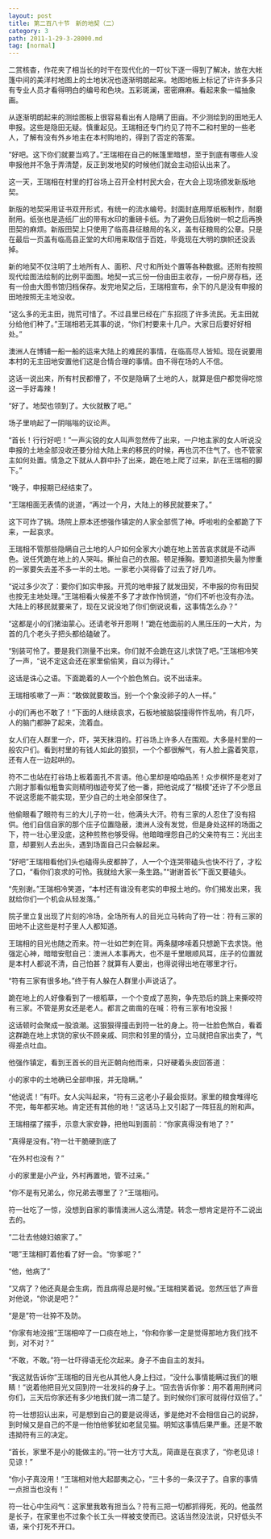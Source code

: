 ```yaml
---
layout: post
title: 第二百八十节　新的地契（二）
category: 3
path: 2011-1-29-3-28000.md
tag: [normal]
---
```


二赏核杳，作花夹了相当长的时干在现代化的一叮伙下逐一得到了解决，放在大帐篷中间的美洋村地图上的土地状况也逐渐明朗起来。地图地板上标记了许许多多只有专业人员才看得明白的编号和色块。五彩斑澜，密密麻麻。看起来象一幅抽象画。

从逐渐明朗起来的测绘图板上很容易看出有人隐瞒了田亩。不少测绘到的田地无人申报。这些是隐田无疑。慎重起见。王瑞相还专门约见了符不二和村里的一些老人，了解有没有外乡地主在本村购地的，得到了否定的答案。

“好吧。这下你们就要当鸡了。”王瑞相在自己的帐篷里暗想，至于到底有哪些人没申报他并不急于弄清楚，反正到发地契的时候他们就会主动招认出来了。

这一天，王瑞相在村里的打谷场上召开全村村民大会，在大会上现场颁发新版地契。

新版的地契采用证书双开形式，有统一的流水编号。封面封底用厚纸板制作，耐磨耐用。纸张也是造纸厂出的带有水印的重磅卡纸。为了避免日后独树一帜之后再换田契的麻烦。新版田契上只使用了临高县征粮局的名义，盖有征粮局的公章。只是在最后一页盖有临高县正堂的大印用来取信于百姓，毕竟现在大明的旗帜还没丢掉。

新的地契不仅注明了土地所有人、面积、尺寸和所处个置等各种数据。还附有按照现代绘图法绘制的比例平面图。地契一式三份一份由田主收存，一份户房存档，还有一份由大图书馆归档保存。发完地契之后，王瑞相宣布，余下的凡是没有申报的田地按照无主地没收。

“这么多的无主田，抛荒可惜了。不过县里已经在广东招揽了许多流民。无主田就分给他们种了。”王瑞相若无其事的说，“你们村要来十几户。大家日后要好好相处。”

澳洲人在博铺一船一船的运来大陆上的难民的事情，在临高尽人皆知。现在说要用本村的无主田地安置他们这是合情合理的事情。由不得在场的人不信。

这话一说出来，所有村民都懵了，不仅是隐瞒了土地的人，就算是佃户都觉得吃惊这一手好毒辣！

“好了。地契也领到了。大伙就散了吧。”

场子里响起了一阴嗡嗡的议论声。

“首长！行行好吧！”一声尖锐的女人叫声忽然传了出来，一户地主家的女人听说没申报的土地全部没收还要分给大陆上来的移民的时候，再也沉不住气了。也不管家主如何处置。情急之下就从人群中扑了出来，跪在地上爬了过来，趴在王瑞相的脚下。”

“晚子，申报期已经结束了。

”王瑞相面无表情的说道，“再过一个月，大陆上的移民就要来了。”

这下可炸了锅。场院上原本还想强作镇定的人家全部慌了神。呼啦啦的全都跪了下来，一起哀求。

王瑞相不管那些隐瞒自己土地的人户如何全家大小跪在地上苦苦哀求就是不动声色。说任凭跪在地上的人哭叫。撕扯自己的衣服。顿足捶胸。要知道损失最为惨重的一家要失去差不多一半的土地。一家老小哭得昏了过去了好几咋。

“说过多少次了：要你们如实申报。开荒的地申报了就发田契，不申报的你有田契也按无主地处理。”王瑞相看火候差不多了才故作怜悯道，“你们不听也没有办法。大陆上的移民就要来了，现在又说没地了你们倒说说看，这事情怎么办？”

“这都是小的们猪油蒙心。还请老爷开恩啊！”跪在他面前的人黑压压的一大片，为首的几个老头子把头都给磕破了。

“别装可怜了。要是我们测量不出来。你们就不会跪在这儿求饶了吧。”王瑞相冷笑了一声，“说不定这会还在家里偷偷笑，自以为得计。”

这话是诛心之语。下面跪着的人一个个脸色煞白。说不出话来。

王瑞相咳嗽了一声：“敢做就要敢当。别一个个象没卵子的人一样。”

小的们再也不敢了！”下面的人继续哀求，石板地被脑袋撞得忤忤乱响，有几吓，人的脑门都肿了起来，流着血。

女人们在人群里一介，吓，哭天抹泪的。打谷场上许多人在围观。大多是村里的一般农户们。看到村里的有钱人如此的狼狈，一个个都很解气，有人脸上露着笑意，还有人在一边起哄的。

符不二也站在打谷场上板着面孔不言语。他心里却是咱咱品羔！众步棋怀是老对了六刚才那看似粗鲁实则精明枷迹夸奖了他一番，把他说成了“楷模”还许了不少愿且不说这愿能不能实现，至少自己的土地全部保住了。

他偷眼看了眼符有三的大儿子符一壮，他满头大汗。符有三家的人忍住了没有招供。他们自信自家的那个庄子位置隐蔽，澳洲人没有发觉，但是身处这样的场面之下，符一壮心里没底，这种煎熬也够受得。他暗暗埋怨自己的父亲符有三：光出主意，却要别人去出头，遇到场面自己只会躲起来。

“好吧”王瑞相看他们头也磕得头皮都肿了，人一个个连哭带磕头也快不行了，才松了口，“看你们哀求的可怜。我就给大家一条生路。”“谢谢首长”下面又要磕头。

“先别谢。”王瑞相冷笑道，“本村还有谁没有老实的申报土地的。你们揭发出来，我就给你们一个机会从轻发落。”

院子里立复出现了片刻的冷场，全场所有人的目光立马转向了符一壮：符有三家的田地不止这些是村子里人人都知道。

王瑞相的目光也随之而来。符一壮如芒刺在背。两条腿哆嗦着只想跪下去求饶。他强定心神，暗暗安慰自己：澳洲人本事再大，也不是千里眼顺风耳，庄子的位置就是本村人都说不清，自己怕甚？就算有人要出，也得说得出地在哪里才行。

“符有三家有很多地。”终于有人躲在人群里小声说话了。

跪在地上的人好像看到了一根稻草，一个个变成了恶狗，争先恐后的跳上来撕咬符有三家。不管是男女还是老人。都言之凿凿的在喊：符有三家有地没报！

这话顿时会聚成一股浪潮。这狠狠得撞击到符一壮的身上。符一壮脸色煞白，看着这群跪在地上求饶的家伙不顾亲戚、同宗和邻里的情分，立马就把自家出卖了，气得差点吐血。

他强作镇定，看到王首长的目光正朝向他而来，只好硬着头皮回答道：

小的家中的土地确已全部申报，并无隐瞒。”

“他说谎！”有吓。女人尖叫起来，“符有三这老小子最会抠财。家里的粮食堆得吃不完，每年都买地。肯定还有其他的地！”这话马上又引起了一阵狂乱的附和声。

王瑞相摆了摆手，示意大家安静，把他叫到面前：“你家真得没有地了？”

“真得是没有。”符一壮干脆硬到底了

“在外村也没有？”

小的家里是小产业，外村再置地，管不过来。”

“你不是有兄弟么，你兄弟去哪里了？”王瑞相问。

符一壮吃了一惊，没想到自家的事情澳洲人这么清楚。转念一想肯定是符不二说出去的。

“二壮去他媳妇娘家了。”

“嗯”王瑞相盯着他看了好一会。“你爹呢？”

“他，他病了”

“又病了？他还真是会生病，而且病得总是时候。”王瑞相笑着说。忽然压低了声音对他说，“你说是吧？”

“是是”符一壮猝不及防。

“你家有地没报”王瑞相啐了一口痰在地上，“你和你爹一定是觉得那地方我们找不到，对不对？”

“不敢，不敢。”符一壮吓得语无伦次起来。身子不由自主的发抖。

“我这就告诉你”王瑞相的目光也从其他人身上扫过，“没什么事情能瞒过我们的眼睛！”说着他把目光又回到符一壮发抖的身子上。“回去告诉你爹：用不着用刑拷问你们，三天后你家还有多少地我们就一清二楚了。到时候你们家可就得付双倍了。”

符一壮想招认出来，可是想到自己的要是说得话，爹是绝对不会相信自己的说辞，到时候又是自己的不是一他怕他爹犹如老鼠见猫。明知这事情后果严重。还是不敢违拗符有三的决定。

“首长，家里不是小的能做主的。”符一壮方寸大乱，简直是在哀求了，“你老见谅！见谅！”

“你小子真没用！”王瑞相对他大起鄙夷之心，“三十多的一条汉子了。自家的事情一点担当也没有！”

符一壮心中生闷气：这家里我敢有担当么？符有三把一切都抓得死，死的。他虽然是长子，在家里也不过象个长工头一样被支使而已。这话当然没法说，只好低头不语，来个打死不开口。